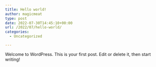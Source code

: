 ```yaml
---
title: Hello world!
author: magicmeat
type: post
date: 2022-07-30T14:45:10+00:00
url: /2022/07/hello-world/
categories:
  - Uncategorized

---
```

Welcome to WordPress. This is your first post. Edit or delete it, then start writing!